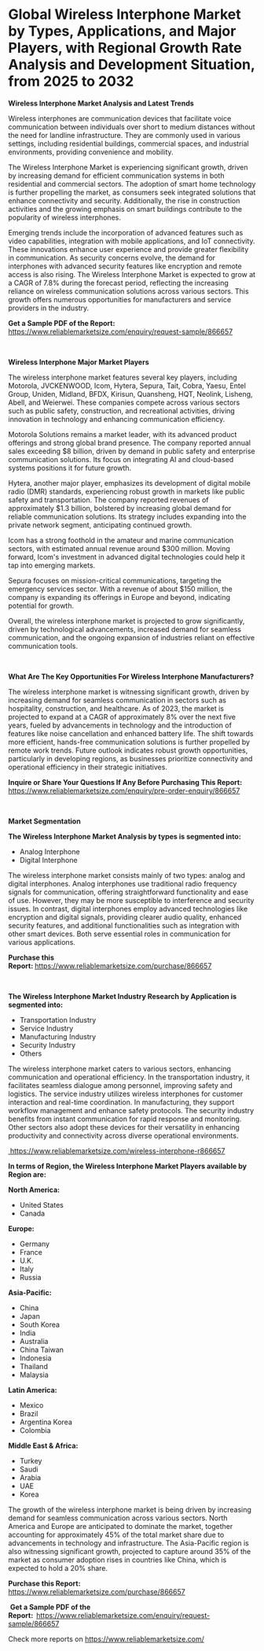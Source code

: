 <p><h1>Global Wireless Interphone Market by Types, Applications, and Major Players, with Regional Growth Rate Analysis and Development Situation, from 2025 to 2032</h1></p><p><strong>Wireless Interphone Market Analysis and Latest Trends</strong></p>
<p><p>Wireless interphones are communication devices that facilitate voice communication between individuals over short to medium distances without the need for landline infrastructure. They are commonly used in various settings, including residential buildings, commercial spaces, and industrial environments, providing convenience and mobility.</p><p>The Wireless Interphone Market is experiencing significant growth, driven by increasing demand for efficient communication systems in both residential and commercial sectors. The adoption of smart home technology is further propelling the market, as consumers seek integrated solutions that enhance connectivity and security. Additionally, the rise in construction activities and the growing emphasis on smart buildings contribute to the popularity of wireless interphones.</p><p>Emerging trends include the incorporation of advanced features such as video capabilities, integration with mobile applications, and IoT connectivity. These innovations enhance user experience and provide greater flexibility in communication. As security concerns evolve, the demand for interphones with advanced security features like encryption and remote access is also rising. The Wireless Interphone Market is expected to grow at a CAGR of 7.8% during the forecast period, reflecting the increasing reliance on wireless communication solutions across various sectors. This growth offers numerous opportunities for manufacturers and service providers in the industry.</p></p>
<p><strong>Get a Sample PDF of the Report:&nbsp;</strong> <a href="https://www.reliablemarketsize.com/enquiry/request-sample/866657?utm_campaign=3516&utm_medium=2&utm_source=Github&utm_content=ia&utm_term=06042025&utm_id=wireless-interphone">https://www.reliablemarketsize.com/enquiry/request-sample/866657</a></p>
<p>&nbsp;</p>
<p><strong>Wireless Interphone Major Market Players</strong></p>
<p><p>The wireless interphone market features several key players, including Motorola, JVCKENWOOD, Icom, Hytera, Sepura, Tait, Cobra, Yaesu, Entel Group, Uniden, Midland, BFDX, Kirisun, Quansheng, HQT, Neolink, Lisheng, Abell, and Weierwei. These companies compete across various sectors such as public safety, construction, and recreational activities, driving innovation in technology and enhancing communication efficiency.</p><p>Motorola Solutions remains a market leader, with its advanced product offerings and strong global brand presence. The company reported annual sales exceeding $8 billion, driven by demand in public safety and enterprise communication solutions. Its focus on integrating AI and cloud-based systems positions it for future growth.</p><p>Hytera, another major player, emphasizes its development of digital mobile radio (DMR) standards, experiencing robust growth in markets like public safety and transportation. The company reported revenues of approximately $1.3 billion, bolstered by increasing global demand for reliable communication solutions. Its strategy includes expanding into the private network segment, anticipating continued growth.</p><p>Icom has a strong foothold in the amateur and marine communication sectors, with estimated annual revenue around $300 million. Moving forward, Icom's investment in advanced digital technologies could help it tap into emerging markets.</p><p>Sepura focuses on mission-critical communications, targeting the emergency services sector. With a revenue of about $150 million, the company is expanding its offerings in Europe and beyond, indicating potential for growth.</p><p>Overall, the wireless interphone market is projected to grow significantly, driven by technological advancements, increased demand for seamless communication, and the ongoing expansion of industries reliant on effective communication tools.</p></p>
<p>&nbsp;</p>
<p><strong>What Are The Key Opportunities For Wireless Interphone Manufacturers?</strong></p>
<p><p>The wireless interphone market is witnessing significant growth, driven by increasing demand for seamless communication in sectors such as hospitality, construction, and healthcare. As of 2023, the market is projected to expand at a CAGR of approximately 8% over the next five years, fueled by advancements in technology and the introduction of features like noise cancellation and enhanced battery life. The shift towards more efficient, hands-free communication solutions is further propelled by remote work trends. Future outlook indicates robust growth opportunities, particularly in developing regions, as businesses prioritize connectivity and operational efficiency in their strategic initiatives.</p></p>
<p><strong>Inquire or Share Your Questions If Any Before Purchasing This Report:</strong> <a href="https://www.reliablemarketsize.com/enquiry/pre-order-enquiry/866657?utm_campaign=3516&utm_medium=2&utm_source=Github&utm_content=ia&utm_term=06042025&utm_id=wireless-interphone">https://www.reliablemarketsize.com/enquiry/pre-order-enquiry/866657</a></p>
<p>&nbsp;</p>
<p><strong>Market Segmentation</strong></p>
<p><strong>The Wireless Interphone Market Analysis by types is segmented into:</strong></p>
<p><ul><li>Analog Interphone</li><li>Digital Interphone</li></ul></p>
<p><p>The wireless interphone market consists mainly of two types: analog and digital interphones. Analog interphones use traditional radio frequency signals for communication, offering straightforward functionality and ease of use. However, they may be more susceptible to interference and security issues. In contrast, digital interphones employ advanced technologies like encryption and digital signals, providing clearer audio quality, enhanced security features, and additional functionalities such as integration with other smart devices. Both serve essential roles in communication for various applications.</p></p>
<p><strong>Purchase this Report:&nbsp;</strong><a href="https://www.reliablemarketsize.com/purchase/866657?utm_campaign=3516&utm_medium=2&utm_source=Github&utm_content=ia&utm_term=06042025&utm_id=wireless-interphone">https://www.reliablemarketsize.com/purchase/866657</a></p>
<p>&nbsp;</p>
<p><strong>The Wireless Interphone Market Industry Research by Application is segmented into:</strong></p>
<p><ul><li>Transportation Industry</li><li>Service Industry</li><li>Manufacturing Industry</li><li>Security Industry</li><li>Others</li></ul></p>
<p><p>The wireless interphone market caters to various sectors, enhancing communication and operational efficiency. In the transportation industry, it facilitates seamless dialogue among personnel, improving safety and logistics. The service industry utilizes wireless interphones for customer interaction and real-time coordination. In manufacturing, they support workflow management and enhance safety protocols. The security industry benefits from instant communication for rapid response and monitoring. Other sectors also adopt these devices for their versatility in enhancing productivity and connectivity across diverse operational environments.</p></p>
<p><a href="https://www.reliablemarketsize.com/wireless-interphone-r866657?utm_campaign=3516&utm_medium=2&utm_source=Github&utm_content=ia&utm_term=06042025&utm_id=wireless-interphone">&nbsp;https://www.reliablemarketsize.com/wireless-interphone-r866657</a></p>
<p><strong>In terms of Region, the Wireless Interphone Market Players available by Region are:</strong></p>
<p>
    <p> <strong> North America: </strong>
        <ul>
            <li>United States</li>
            <li>Canada</li>
        </ul>
        </p> 
    <p> <strong> Europe: </strong>
        <ul>
            <li>Germany</li>
            <li>France</li>
            <li>U.K.</li>
            <li>Italy</li>
            <li>Russia</li>
        </ul>
        </p> 
    <p> <strong> Asia-Pacific: </strong>
        <ul>
            <li>China</li>
            <li>Japan</li>
            <li>South Korea</li>
            <li>India</li>
            <li>Australia</li>
            <li>China Taiwan</li>
            <li>Indonesia</li>
            <li>Thailand</li>
            <li>Malaysia</li>
        </ul>
        </p> 
    <p> <strong> Latin America: </strong>
        <ul>
            <li>Mexico</li>
            <li>Brazil</li>
            <li>Argentina Korea</li>
            <li>Colombia</li>
        </ul>
        </p> 
    <p> <strong> Middle East & Africa: </strong>
        <ul>
            <li>Turkey</li>
            <li>Saudi</li>
            <li>Arabia</li>
            <li>UAE</li>
            <li>Korea</li>
        </ul>
    </p>
    </p>
<p><p>The growth of the wireless interphone market is being driven by increasing demand for seamless communication across various sectors. North America and Europe are anticipated to dominate the market, together accounting for approximately 45% of the total market share due to advancements in technology and infrastructure. The Asia-Pacific region is also witnessing significant growth, projected to capture around 35% of the market as consumer adoption rises in countries like China, which is expected to hold a 20% share.</p></p>
<p><strong>Purchase this Report: </strong><a href="https://www.reliablemarketsize.com/purchase/866657?utm_campaign=3516&utm_medium=2&utm_source=Github&utm_content=ia&utm_term=06042025&utm_id=wireless-interphone">https://www.reliablemarketsize.com/purchase/866657</a></p>
<p>&nbsp;<strong>Get a Sample PDF of the Report:&nbsp;&nbsp;</strong><a href="https://www.reliablemarketsize.com/enquiry/request-sample/866657?utm_campaign=3516&utm_medium=2&utm_source=Github&utm_content=ia&utm_term=06042025&utm_id=wireless-interphone">https://www.reliablemarketsize.com/enquiry/request-sample/866657</a></p>
<p><strong></strong></p>
<p>Check more reports on <a href="https://www.reliablemarketsize.com/?utm_campaign=3516&utm_medium=2&utm_source=Github&utm_content=ia&utm_term=06042025&utm_id=wireless-interphone">https://www.reliablemarketsize.com/</a></p>